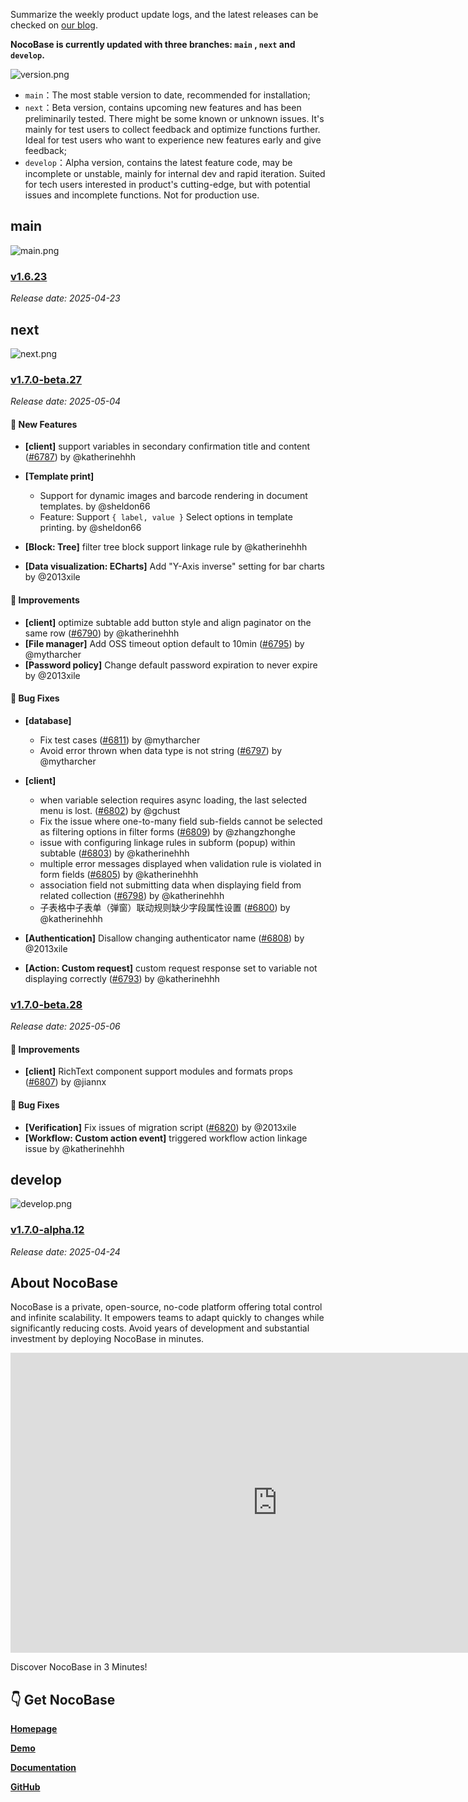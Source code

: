 Summarize the weekly product update logs, and the latest releases can be checked on [our blog](https://www.nocobase.com/en/blog/timeline).

**NocoBase is currently updated with three branches: `main` , `next` and `develop`.**

![version.png](https://static-docs.nocobase.com/ba5f04e27e99c625cb3822da5df07860.png)

* `main`：The most stable version to date, recommended for installation;
* `next`：Beta version, contains upcoming new features and has been preliminarily tested. There might be some known or unknown issues. It's mainly for test users to collect feedback and optimize functions further. Ideal for test users who want to experience new features early and give feedback;
* `develop`：Alpha version, contains the latest feature code, may be incomplete or unstable, mainly for internal dev and rapid iteration. Suited for tech users interested in product's cutting-edge, but with potential issues and incomplete functions. Not for production use.

## main

![main.png](https://static-docs.nocobase.com/47a3c71734c1d0f908b51f9ebd53c0ac.png)

### [v1.6.23](https://www.nocobase.com/en/blog/v1.6.23)

*Release date: 2025-04-23*


## next

![next.png](https://static-docs.nocobase.com/8ed17a0f08cc585018f6de6c8b13947d.png)

### [v1.7.0-beta.27](https://www.nocobase.com/en/blog/v1.7.0-beta.27)

*Release date: 2025-05-04*

#### 🎉 New Features

- **[client]** support variables in secondary confirmation title and content ([#6787](https://github.com/nocobase/nocobase/pull/6787)) by @katherinehhh
- **[Template print]**

  - Support for dynamic images and barcode rendering in document templates. by @sheldon66
  - Feature: Support `{ label, value }` Select options in template printing. by @sheldon66
- **[Block: Tree]** filter tree block support linkage rule by @katherinehhh
- **[Data visualization: ECharts]** Add "Y-Axis inverse" setting for bar charts by @2013xile

#### 🚀 Improvements

- **[client]** optimize subtable add button style and align paginator on the  same row ([#6790](https://github.com/nocobase/nocobase/pull/6790)) by @katherinehhh
- **[File manager]** Add OSS timeout option default to 10min ([#6795](https://github.com/nocobase/nocobase/pull/6795)) by @mytharcher
- **[Password policy]** Change default password expiration to never expire by @2013xile

#### 🐛 Bug Fixes

- **[database]**

  - Fix test cases ([#6811](https://github.com/nocobase/nocobase/pull/6811)) by @mytharcher
  - Avoid error thrown when data type is not string ([#6797](https://github.com/nocobase/nocobase/pull/6797)) by @mytharcher
- **[client]**

  - when variable selection requires async loading, the last selected menu is lost. ([#6802](https://github.com/nocobase/nocobase/pull/6802)) by @gchust
  - Fix the issue where one-to-many field sub-fields cannot be selected as filtering options in filter forms ([#6809](https://github.com/nocobase/nocobase/pull/6809)) by @zhangzhonghe
  - issue with configuring linkage rules in subform (popup) within subtable ([#6803](https://github.com/nocobase/nocobase/pull/6803)) by @katherinehhh
  - multiple error messages displayed when validation rule is violated in form fields ([#6805](https://github.com/nocobase/nocobase/pull/6805)) by @katherinehhh
  - association field not submitting data when displaying field from related collection ([#6798](https://github.com/nocobase/nocobase/pull/6798)) by @katherinehhh
  - 子表格中子表单（弹窗）联动规则缺少字段属性设置 ([#6800](https://github.com/nocobase/nocobase/pull/6800)) by @katherinehhh
- **[Authentication]** Disallow changing authenticator name ([#6808](https://github.com/nocobase/nocobase/pull/6808)) by @2013xile
- **[Action: Custom request]** custom request response set to variable not displaying correctly ([#6793](https://github.com/nocobase/nocobase/pull/6793)) by @katherinehhh

### [v1.7.0-beta.28](https://www.nocobase.com/en/blog/v1.7.0-beta.28)

*Release date: 2025-05-06*

#### 🚀 Improvements

- **[client]** RichText component support modules and formats props ([#6807](https://github.com/nocobase/nocobase/pull/6807)) by @jiannx

#### 🐛 Bug Fixes

- **[Verification]** Fix issues of migration script ([#6820](https://github.com/nocobase/nocobase/pull/6820)) by @2013xile
- **[Workflow: Custom action event]** triggered workflow action linkage issue by @katherinehhh

## develop

![develop.png](https://static-docs.nocobase.com/7fcdd9456a17286d8a439eee52bcb8d2.png)

### [v1.7.0-alpha.12](https://www.nocobase.com/en/blog/v1.7.0-alpha.12)

*Release date: 2025-04-24*


## About NocoBase

NocoBase is a private, open-source, no-code platform offering total control and infinite scalability. It empowers teams to adapt quickly to changes while significantly reducing costs. Avoid years of development and substantial investment by deploying NocoBase in minutes.

<iframe src="https://cdn.embedly.com/widgets/media.html?src=https%3A%2F%2Fwww.youtube.com%2Fembed%2FhOM2MyzHn9I&display_name=YouTube&url=https%3A%2F%2Fwww.youtube.com%2Fwatch%3Fv%3DhOM2MyzHn9I&image=http%3A%2F%2Fi.ytimg.com%2Fvi%2FhOM2MyzHn9I%2Fhqdefault.jpg&key=a19fcc184b9711e1b4764040d3dc5c07&type=text%2Fhtml&schema=youtube" allowfullscreen="" frameborder="0" height="480" width="854" title="" class="dc n pc cp bh" scrolling="no"></iframe>

Discover NocoBase in 3 Minutes!

## 👇 Get NocoBase

[**Homepage**](https://www.nocobase.com/)

[**Demo**](https://demo.nocobase.com/new)

[**Documentation**](https://docs.nocobase.com/)

[**GitHub**](https://github.com/nocobase/nocobase)
